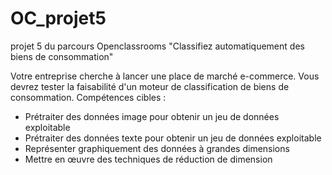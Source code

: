 # OC_projet5
projet 5 du parcours Openclassrooms "Classifiez automatiquement des biens de consommation"

Votre entreprise cherche à lancer une place de marché e-commerce. Vous devrez tester la faisabilité d'un moteur de classification de biens de consommation.
Compétences cibles :
- Prétraiter des données image pour obtenir un jeu de données exploitable
- Prétraiter des données texte pour obtenir un jeu de données exploitable
- Représenter graphiquement des données à grandes dimensions
- Mettre en œuvre des techniques de réduction de dimension
